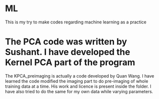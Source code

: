 # ML
This is my try to make codes regarding machine learning as a practice

# The PCA code was written by Sushant. I have developed the Kernel PCA part of the program
The KPCA_preimaging is actually a code developed by Quan Wang.
I have learned the code modified the imaging part to do pre-imaging of whole training data at a time.
His work and licence is present inside the folder.
I have also tried to do the same for my own data while varying parameters.